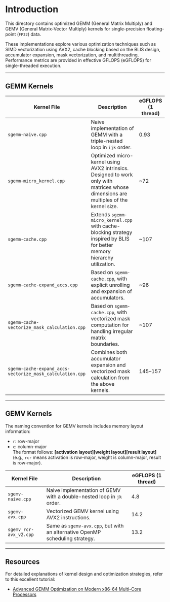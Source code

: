 # Introduction
This directory contains optimized GEMM (General Matrix Multiply) and GEMV (General Matrix-Vector Multiply) kernels for single-precision floating-point (`FP32`) data.

These implementations explore various optimization techniques such as SIMD vectorization using AVX2, cache blocking based on the BLIS design, accumulator expansion, mask vectorization, and multithreading. Performance metrics are provided in effective GFLOPS (eGFLOPS) for single-threaded execution.

---

## GEMM Kernels

| Kernel File | Description | eGFLOPS (1 thread) |
|-------------|-------------|--------------------|
| `sgemm-naive.cpp` | Naive implementation of GEMM with a triple-nested loop in `ijk` order. | 0.93 |
| `sgemm-micro_kernel.cpp` | Optimized micro-kernel using AVX2 intrinsics. Designed to work only with matrices whose dimensions are multiples of the kernel size. | ~72 |
| `sgemm-cache.cpp` | Extends `sgemm-micro_kernel.cpp` with cache-blocking strategy inspired by BLIS for better memory hierarchy utilization. | ~107 |
| `sgemm-cache-expand_accs.cpp` | Based on `sgemm-cache.cpp`, with explicit unrolling and expansion of accumulators. | ~96 |
| `sgemm-cache-vectorize_mask_calculation.cpp` | Based on `sgemm-cache.cpp`, with vectorized mask computation for handling irregular matrix boundaries. | ~107 |
| `sgemm-cache-expand_accs-vectorize_mask_calculation.cpp` | Combines both accumulator expansion and vectorized mask calculation from the above kernels. | 145–157 |

---

## GEMV Kernels

The naming convention for GEMV kernels includes memory layout information:
- `r`: row-major
- `c`: column-major  
The format follows: **[activation layout][weight layout][result layout]** (e.g., `rcr` means activation is row-major, weight is column-major, result is row-major).

| Kernel File | Description | eGFLOPS (1 thread) |
|-------------|-------------|--------------------|
| `sgemv-naive.cpp` | Naive implementation of GEMV with a double-nested loop in `jk` order. | 4.8 |
| `sgemv-avx.cpp` | Vectorized GEMV kernel using AVX2 instructions. | 14.2 |
| `sgemv_rcr-avx_v2.cpp` | Same as `sgemv-avx.cpp`, but with an alternative OpenMP scheduling strategy. | 13.2 |

---

## Resources

For detailed explanations of kernel design and optimization strategies, refer to this excellent tutorial:
- [Advanced GEMM Optimization on Modern x86-64 Multi-Core Processors](https://salykova.github.io/matmul-cpu)